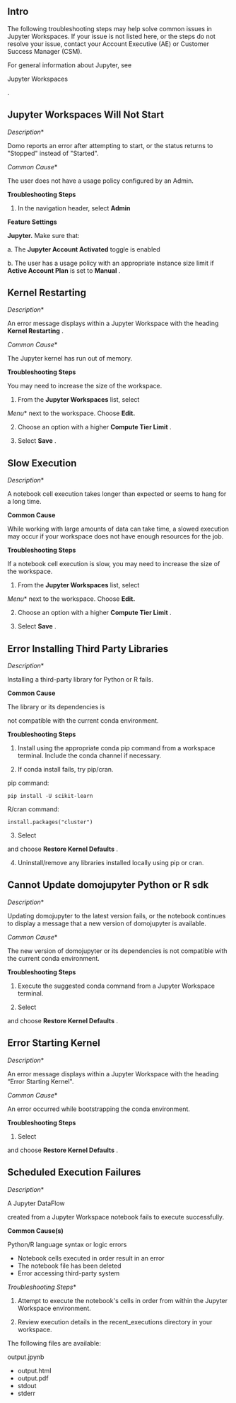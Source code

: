 

Intro
-------

The following troubleshooting steps may help solve common issues in Jupyter Workspaces. If your issue is not listed here, or the steps do not resolve your issue, contact your Account Executive (AE) or Customer Success Manager (CSM).


 For general information about Jupyter, see

Jupyter Workspaces

.


 Jupyter Workspaces Will Not Start
-----------------------------------

*Description**


 Domo reports an error after attempting to start, or the status returns to "Stopped" instead of "Started".

*Common Cause**


 The user does not have a usage policy configured by an Admin.


**Troubleshooting Steps**


 1. In the navigation header, select
 **Admin**
 >
 **Feature Settings**
 >
 **Jupyter.**
 Make sure that:


 a. The
 **Jupyter Account Activated**
 toggle is enabled


 b. The user has a usage policy with an appropriate instance size limit if
 **Active Account Plan**
 is set to
 **Manual**
 .


 Kernel Restarting
-------------------

*Description**


 An error message displays within a Jupyter Workspace with the heading
 **Kernel Restarting**
 .

*Common Cause**


 The Jupyter kernel has run out of memory.


**Troubleshooting Steps**


 You may need to increase the size of the workspace.


 1. From the
 **Jupyter Workspaces**
 list, select

*Menu**
 next to the workspace. Choose
 **Edit.**

2. Choose an option with a higher
 **Compute Tier Limit**
 .


 3. Select
 **Save**
 .

Slow Execution
----------------

*Description**


 A notebook cell execution takes longer than expected or seems to hang for a long time.


**Common Cause**


 While working with large amounts of data can take time, a slowed execution may occur if your workspace does not have enough resources for the job.


**Troubleshooting Steps**


 If a notebook cell execution is slow, you may need to increase the size of the workspace.


 1. From the
 **Jupyter Workspaces**
 list, select

*Menu**
 next to the workspace. Choose
 **Edit.**

2. Choose an option with a higher
 **Compute Tier Limit**
 .


 3. Select
 **Save**
 .

Error Installing Third Party Libraries
----------------------------------------

*Description**


 Installing a third-party library for Python or R fails.


**Common Cause**


 The library or its dependencies is


 not compatible with the current conda environment.


**Troubleshooting Steps**


 1. Install using the appropriate conda pip command from a workspace terminal. Include the conda channel if necessary.

2. If conda install fails, try pip/cran.


 pip command:


```
pip install -U scikit-learn
```


 R/cran command:


```
install.packages("cluster")
```


 3. Select

and choose
 **Restore Kernel Defaults**
 .

4. Uninstall/remove any libraries installed locally using pip or cran.


 Cannot Update domojupyter Python or R sdk
-------------------------------------------

*Description**


 Updating domojupyter to the latest version fails, or the notebook continues to display a message that a new version of domojupyter is available.

*Common Cause**


 The new version of domojupyter or its dependencies is not compatible with the current conda environment.


**Troubleshooting Steps**


 1. Execute the suggested conda command from a Jupyter Workspace terminal.


 2. Select

and choose
 **Restore Kernel Defaults**
 .

Error Starting Kernel
-----------------------

*Description**


 An error message displays within a Jupyter Workspace with the heading “Error Starting Kernel".

*Common Cause**


 An error occurred while bootstrapping the conda environment.


**Troubleshooting Steps**


 1. Select

and choose
 **Restore Kernel Defaults**
 .

Scheduled Execution Failures
------------------------------

*Description**


 A Jupyter DataFlow


 created from a Jupyter Workspace notebook fails to execute successfully.


**Common Cause(s)**

 Python/R language syntax or logic errors
* Notebook cells executed in order result in an error
* The notebook file has been deleted
* Error accessing third-party system

*Troubleshooting Steps**


 1. Attempt to execute the notebook's cells in order from within the Jupyter Workspace environment.


 2. Review execution details in the recent\_executions directory in your workspace.


 The following files are available:

 output.jpynb
* output.html
* output.pdf
* stdout
* stderr

